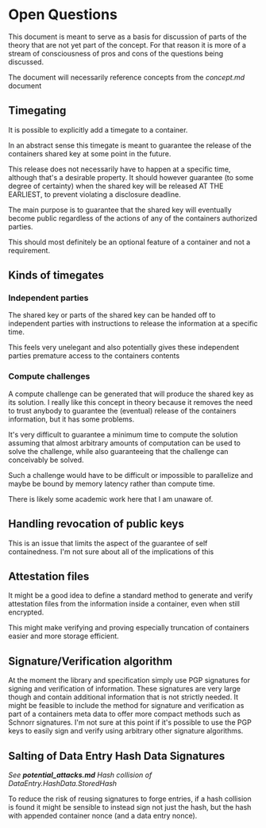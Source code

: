 # Open Questions
This document is meant to serve as a basis for discussion of parts of the theory that are not yet part of the concept. For that reason it is more of a stream of consciousness of pros and cons of the questions being discussed.

The document will necessarily reference concepts from the *concept.md* document

## Timegating
It is possible to explicitly add a timegate to a container.

In an abstract sense this timegate is meant to guarantee the release of the containers shared key at some point in the future.

This release does not necessarily have to happen at a specific time, although that's a desirable property.
It should however guarantee (to some degree of certainty) when the shared key will be released AT THE EARLIEST, to prevent violating a disclosure deadline.

The main purpose is to guarantee that the shared key will eventually become public regardless of the actions of any of the containers authorized parties.

This should most definitely be an optional feature of a container and not a requirement.

## Kinds of timegates

### Independent parties
The shared key or parts of the shared key can be handed off to independent parties with instructions to release the information at a specific time.

This feels very unelegant and also potentially gives these independent parties premature access to the containers contents

### Compute challenges
A compute challenge can be generated that will produce the shared key as its solution. I really like this concept in theory because it removes the need to trust anybody to guarantee the (eventual) release of the containers information, but it has some problems.

It's very difficult to guarantee a minimum time to compute the solution assuming that almost arbitrary amounts of computation can be used to solve the challenge, while also guaranteeing that the challenge can conceivably be solved.

Such a challenge would have to be difficult or impossible to parallelize and maybe be bound by memory latency rather than compute time.

There is likely some academic work here that I am unaware of.

## Handling revocation of public keys
This is an issue that limits the aspect of the guarantee of self containedness.
I'm not sure about all of the implications of this

## Attestation files
It might be a good idea to define a standard method to generate and verify attestation files from the information inside a container, even when still encrypted.

This might make verifying and proving especially truncation of containers easier and more storage efficient.

## Signature/Verification algorithm
At the moment the library and specification simply use PGP signatures for signing and verification of information.
These signatures are very large though and contain additional information that is not strictly needed.
It might be feasible to include the method for signature and verification as part of a containers meta data to offer more compact methods such as Schnorr signatures.
I'm not sure at this point if it's possible to use the PGP keys to easily sign and verify using arbitrary other signature algorithms.

## Salting of Data Entry Hash Data Signatures
*See **potential_attacks.md** Hash collision of DataEntry.HashData.StoredHash*

To reduce the risk of reusing signatures to forge entries, if a hash collision is found it might be sensible to instead sign not just the hash, but the hash with appended container nonce (and a data entry nonce).